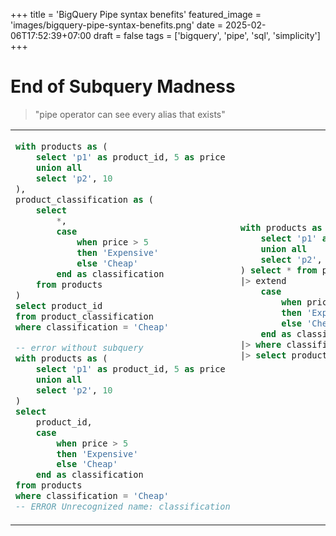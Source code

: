 +++
title = 'BigQuery Pipe syntax benefits'
featured_image = 'images/bigquery-pipe-syntax-benefits.png'
date = 2025-02-06T17:52:39+07:00
draft = false
tags = ['bigquery', 'pipe', 'sql', 'simplicity']
+++
# End of Subquery Madness

<blockquote>

"pipe operator can see every alias that exists"

</blockquote>

<table>
<!-- <tr>
<th>Before</th>
<th>After</th>
</tr> -->
<tr>
<td>
  
```sql
with products as (
    select 'p1' as product_id, 5 as price
    union all
    select 'p2', 10
),
product_classification as (
    select
        *,
        case
            when price > 5
            then 'Expensive'
            else 'Cheap'
        end as classification
    from products
)
select product_id
from product_classification
where classification = 'Cheap'

-- error without subquery
with products as (
    select 'p1' as product_id, 5 as price
    union all
    select 'p2', 10
)
select
    product_id,
    case
        when price > 5
        then 'Expensive'
        else 'Cheap'
    end as classification
from products
where classification = 'Cheap'
-- ERROR Unrecognized name: classification
```
  
</td>
<td>

```sql
with products as (
    select 'p1' as product_id, 5 as price
    union all
    select 'p2', 10
) select * from products
|> extend
    case
        when price > 5
        then 'Expensive'
        else 'Cheap'
    end as classification
|> where classification = 'Cheap'
|> select product_id









```

</td>
</tr>
</table>
